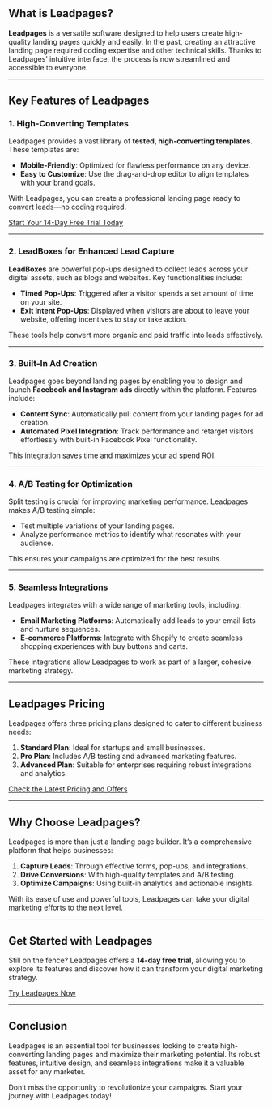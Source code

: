 # <title>What is Leadpages? Comprehensive Features and Benefits</title>

<article>

## What is Leadpages?

**Leadpages** is a versatile software designed to help users create high-quality landing pages quickly and easily. In the past, creating an attractive landing page required coding expertise and other technical skills. Thanks to Leadpages’ intuitive interface, the process is now streamlined and accessible to everyone.

---

## Key Features of Leadpages

### 1. High-Converting Templates
Leadpages provides a vast library of **tested, high-converting templates**. These templates are:

- **Mobile-Friendly**: Optimized for flawless performance on any device.
- **Easy to Customize**: Use the drag-and-drop editor to align templates with your brand goals.

With Leadpages, you can create a professional landing page ready to convert leads—no coding required.

[Start Your 14-Day Free Trial Today](https://bit.ly/LEadPages)

---

### 2. LeadBoxes for Enhanced Lead Capture
**LeadBoxes** are powerful pop-ups designed to collect leads across your digital assets, such as blogs and websites. Key functionalities include:

- **Timed Pop-Ups**: Triggered after a visitor spends a set amount of time on your site.
- **Exit Intent Pop-Ups**: Displayed when visitors are about to leave your website, offering incentives to stay or take action.

These tools help convert more organic and paid traffic into leads effectively.

---

### 3. Built-In Ad Creation
Leadpages goes beyond landing pages by enabling you to design and launch **Facebook and Instagram ads** directly within the platform. Features include:

- **Content Sync**: Automatically pull content from your landing pages for ad creation.
- **Automated Pixel Integration**: Track performance and retarget visitors effortlessly with built-in Facebook Pixel functionality.

This integration saves time and maximizes your ad spend ROI.

---

### 4. A/B Testing for Optimization
Split testing is crucial for improving marketing performance. Leadpages makes A/B testing simple:

- Test multiple variations of your landing pages.
- Analyze performance metrics to identify what resonates with your audience.

This ensures your campaigns are optimized for the best results.

---

### 5. Seamless Integrations
Leadpages integrates with a wide range of marketing tools, including:

- **Email Marketing Platforms**: Automatically add leads to your email lists and nurture sequences.
- **E-commerce Platforms**: Integrate with Shopify to create seamless shopping experiences with buy buttons and carts.

These integrations allow Leadpages to work as part of a larger, cohesive marketing strategy.

---

## Leadpages Pricing

Leadpages offers three pricing plans designed to cater to different business needs:

1. **Standard Plan**: Ideal for startups and small businesses.
2. **Pro Plan**: Includes A/B testing and advanced marketing features.
3. **Advanced Plan**: Suitable for enterprises requiring robust integrations and analytics.

[Check the Latest Pricing and Offers](https://bit.ly/LEadPages)

---

## Why Choose Leadpages?

Leadpages is more than just a landing page builder. It’s a comprehensive platform that helps businesses:

1. **Capture Leads**: Through effective forms, pop-ups, and integrations.
2. **Drive Conversions**: With high-quality templates and A/B testing.
3. **Optimize Campaigns**: Using built-in analytics and actionable insights.

With its ease of use and powerful tools, Leadpages can take your digital marketing efforts to the next level.

---

## Get Started with Leadpages

Still on the fence? Leadpages offers a **14-day free trial**, allowing you to explore its features and discover how it can transform your digital marketing strategy.

[Try Leadpages Now](https://bit.ly/LEadPages)

---

## Conclusion

Leadpages is an essential tool for businesses looking to create high-converting landing pages and maximize their marketing potential. Its robust features, intuitive design, and seamless integrations make it a valuable asset for any marketer.

Don’t miss the opportunity to revolutionize your campaigns. Start your journey with Leadpages today!

</article>

